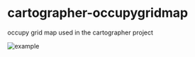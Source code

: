 # cartographer-occupygridmap
occupy grid map used in the cartographer project


![example](https://github.com/xiaoxifuhongse/cartographer-occupygridmap/blob/master/image.png?raw=true)
